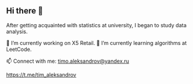 ## Hi there 👋

After getting acquainted with statistics at university, I began to study data analysis.

🔭 I’m currently working on X5 Retail.
🌱 I’m currently learning algorithms at LeetCode.

📫 Connect with me:
timo.aleksandrov@yandex.ru

https://t.me/tim_aleksandrov
